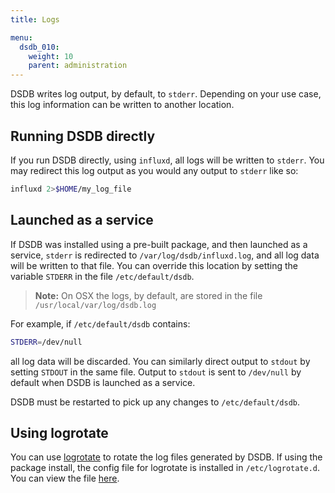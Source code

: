 ```yaml
---
title: Logs

menu:
  dsdb_010:
    weight: 10
    parent: administration
---
```


DSDB writes log output, by default, to `stderr`.
Depending on your use case, this log information can be written to another location.

## Running DSDB directly

If you run DSDB directly, using `influxd`, all logs will be written to `stderr`.
You may redirect this log output as you would any output to `stderr` like so:

```sh
influxd 2>$HOME/my_log_file
```

## Launched as a service

If DSDB was installed using a pre-built package, and then launched as a service, `stderr` is redirected to `/var/log/dsdb/influxd.log`, and all log data will be written to that file.
You can override this location by setting the variable `STDERR` in the file `/etc/default/dsdb`.

>**Note:** On OSX the logs, by default, are stored in the file `/usr/local/var/log/dsdb.log`
 
For example, if `/etc/default/dsdb` contains:

```sh
STDERR=/dev/null
```

all log data will be discarded.
You can similarly direct output to `stdout` by setting `STDOUT` in the same file.
Output to `stdout` is sent to `/dev/null` by default when DSDB is launched as a service.

DSDB must be restarted to pick up any changes to `/etc/default/dsdb`.


## Using logrotate

You can use [logrotate](http://manpages.ubuntu.com/manpages/hardy/man8/logrotate.8.html) to rotate the log files generated by DSDB.
If using the package install, the config file for logrotate is installed in `/etc/logrotate.d`.
You can view the file [here](https://github.com/dsdb/dsdb/blob/master/scripts/logrotate).
